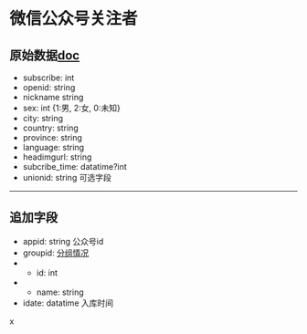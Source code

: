 # 微信公众号关注者

## 原始数据[doc](http://mp.weixin.qq.com/wiki/14/bb5031008f1494a59c6f71fa0f319c66.html)
* subscribe: int
* openid:  string
* nickname string
* sex: int {1:男, 2:女, 0:未知}
* city: string
* country: string
* province: string
* language: string
* headimgurl: string
* subcribe_time: datatime?int
* unionid: string 可选字段


----------


## 追加字段
* appid: string 公众号id
* groupid: [分组情况](http://mp.weixin.qq.com/wiki/0/56d992c605a97245eb7e617854b169fc.html)
* * id: int 
* * name: string
* idate: datatime 入库时间

x